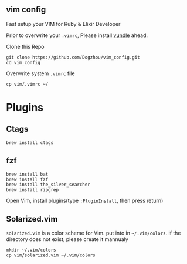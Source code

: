 ## vim config
Fast setup your VIM for Ruby & Elixir Developer

Prior to overwrite your `.vimrc`, Please install [vundle](https://github.com/VundleVim/Vundle.vim) ahead.

Clone this Repo
```
git clone https://github.com/Dogzhou/vim_config.git
cd vim_config
```

Overwrite system `.vimrc` file
```
cp vim/.vimrc ~/
```
# Plugins

## Ctags

```
brew install ctags
```

## fzf

```
brew install bat
brew install fzf
brew install the_silver_searcher
brew install ripgrep
```

Open Vim, install plugins(type `:PluginInstall`, then press return)

## Solarized.vim
`solarized.vim` is a color scheme for Vim. put into in `~/.vim/colors`. if the directory does not exist, please create it mannualy

```
mkdir ~/.vim/colors
cp vim/solarized.vim ~/.vim/colors
```
